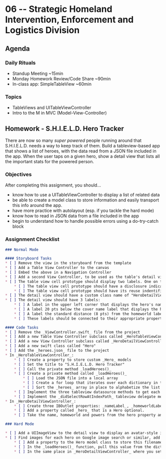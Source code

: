 # 06 -- Strategic Homeland Intervention, Enforcement and Logistics Division

## Agenda

### Daily Rituals

* Standup Meeting ~15min
* Monday Homework Review/Code Share ~90min
* In-class app: SimpleTableView ~60min

### Topics
* TableViews and UITableViewController
* Intro to the M in MVC (Model-View-Controller)


## Homework - S.H.I.E.L.D. Hero Tracker

There are now so many _super powered_ people running around that S.H.I.E.L.D. needs a way to keep track of them. Build a tableview-based app that shows a list of heroes, with the data read from a JSON file included in the app. When the user taps on a given hero, show a detail view that lists all the important stats for the powered person.

### Objectives

After completing this assignment, you should…

* know how to use a UITableViewController to display a list of related data
* be able to create a model class to store information and easily transport this info around the app.
* have more practice with autolayout (esp. if you tackle the hard mode)
* know how to read in JSON data from a file included in the app
* begin to understand how to handle possible errors using a do-try-catch block

### Assignment Checklist
```markdown
### Normal Mode

#### Storyboard Tasks
* [ ] Remove the view in the storyboard from the template
* [ ] Add a Table View Controller to the canvas
* [ ] Embed the above in a Navigation Controller
* [ ] Add a second View Controller, to be used as the table's detail view
* [ ] The table view cell prototype should display two labels. One on the left of the cell and one on the right.
	* [ ] The table view cell prototype should have a disclosure indicator
	* [ ] The table view cell prototype should have its reuse indentifier set (hint: this should match the identifier set in "cellForRowAtIndexPath")
* [ ] The detail view should have a custom class name of "HeroDetailViewController". See the identity inspector in Interface Builder.
* [ ] The detail view should have 3 labels:
	* [ ] A label in the upper left corner that displays the hero's name
	* [ ] A label 20 pts below the cover name label that displays the hero's homeworld
	* [ ] A label the standard distance (8 pts) from the homeworld label that displays the hero's powers (be sure to set the label to _0 lines_ in the attributes inspector, as it will allow you to display more than 1 line)
	* [ ] These labels should be connected to their appropriate properties in the HeroDetailViewController class.

#### Code Tasks
* [ ] Remove the _ViewController.swift_ file from the project
* [ ] Add a new Table View Controller subclass called _HeroTableViewController_
* [ ] Add a new View Controller subclass called _HeroDetailViewController_
* [ ] Add a new swift class called "Hero"
* [ ] Add the _heroes.json_ file to the project
* In _HeroTableViewController_:
	* [ ] Create a property to store custom _Hero_ models
	* [ ] Set the title to "S.H.I.E.L.D. Hero Tracker"
	* [ ] Call the private method _loadHeroes()_
	* [ ] Create a private method called _loadHeroes()_
		* [ ] Load the JSON file into a local array
		* [ ] Create a for loop that iterates over each dictionary in the array and creates a hero object. Add each hero to the _heroes_ array property
		* [ ] Sort the _heroes_ array in place to alphabetize the list by hero name
	* [ ] Implement the three tableview datasource methods to get each hero in the _heroes_ array to display in the table with the name in the cell's left label and their homeworld in the cell's right label.
	* [ ] Implement the _didSelectRowAtIndexPath_ tableview delegate method to transition to the detail view. Be sure to send the appropriate hero object to the detail view controller before you inititate the transition.
* In _HeroDetailViewController_:
	* [ ] Create three IBOutlet properties: _nameLabel_, _homeworldLabel_, and _powersLabel_ and wire them up to the appropriate labels in the storyboard.
	* [ ] Add a property called _hero_ that is a Hero optional.
	* [ ] Take the name, homeworld and powers from the hero property and set them to their appropriate label onscreen.

### Hard Mode

* [ ] Add a UIImageView to the detail view to display an avatar-style image of the hero. See the screenshot _hardmode.png_ in today's folder for a guide on how to place it in the view.
* [ ] Find images for each hero on Google image search or similar, add the image files to the project, and then add a fourth key:value pair to the JSON for each hero with the filename of the associated image.
	* [ ] Add a property to the Hero model class to store this filename (as a String)
	* [ ] In the _loadHeroes()_ function, pull this value from the dictionary each time through the loop and store it in your new model property
	* [ ] In the same place in _HeroDetailViewController_ where you set the three labels, add another instruction that uses the filename property from the model object to load the appropriate image into the UIImageView.